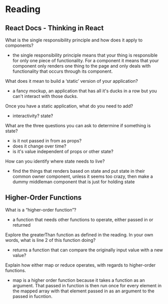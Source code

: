 # Reading

## React Docs - Thinking in React

What is the single responsibility principle and how does it apply to components?

- the single responsibility principle means that your thing is responsible for only one piece of functionality. For a component it means that your component only renders one thing to the page and only deals with functionality that occurs through its component.

What does it mean to build a ‘static’ version of your application?

- a fancy mockup, an application that has all it's ducks in a row but you can't interact with those ducks.

Once you have a static application, what do you need to add?

- interactivity? state?

What are the three questions you can ask to determine if something is state?

- is it not passed in from as props?
- does it change over time?
- is it's value independent of props or other state?

How can you identify where state needs to live?

- find the things that renders based on state and put state in their common owner component, unless it seems too crazy, then make a dummy middleman component that is just for holding state

## Higher-Order Functions

What is a “higher-order function”?

- a function that needs other functions to operate, either passed in or returned

Explore the greaterThan function as defined in the reading. In your own words, what is line 2 of this function doing?

- returns a function that can compare the originally input value with a new value?

Explain how either map or reduce operates, with regards to higher-order functions.

- map is a higher order function because it takes a function as an argument. That passed in function is then run once for every element in the mapped array with that element passed in as an argument to the passed in fucntion.
